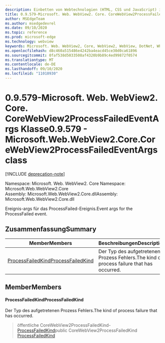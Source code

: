 ```yaml
---
description: Einbetten von Webtechnologien (HTML, CSS und JavaScript) in ihre systemeigenen Anwendungen mit dem Microsoft Edge WebView2-Steuerelement
title: 0.9.579-Microsoft. Web. WebView2. Core. CoreWebView2ProcessFailedEventArgs
author: MSEdgeTeam
ms.author: msedgedevrel
ms.date: 09/10/2020
ms.topic: reference
ms.prod: microsoft-edge
ms.technology: webview
keywords: Microsoft. Web. WebView2, Core, WebView2, WebView, DotNet, WPF, WinForms, APP, Edge, CoreWebView2, CoreWebView2Controller, Browser Control, Edge HTML, Microsoft. Web. WebView2. Core. CoreWebView2ProcessFailedEventArgs
ms.openlocfilehash: d8c460a515486e4242ba4eacd45ce30d0ca61896
ms.sourcegitcommit: 0faf538d5033508af4320b9b89c4ed99872f0574
ms.translationtype: MT
ms.contentlocale: de-DE
ms.lasthandoff: 09/10/2020
ms.locfileid: "11010930"
---
```

# <span data-ttu-id="35fba-104">0.9.579-Microsoft. Web. WebView2. Core. CoreWebView2ProcessFailedEventArgs Klasse</span><span class="sxs-lookup"><span data-stu-id="35fba-104">0.9.579 - Microsoft.Web.WebView2.Core.CoreWebView2ProcessFailedEventArgs class</span></span> 

[!INCLUDE [deprecation-note](../../includes/deprecation-note.md)]

<span data-ttu-id="35fba-105">Namespace: Microsoft. Web. WebView2. Core </span><span class="sxs-lookup"><span data-stu-id="35fba-105">Namespace: Microsoft.Web.WebView2.Core</span></span>\
<span data-ttu-id="35fba-106">Assembly: Microsoft.Web.WebView2.Core.dll</span><span class="sxs-lookup"><span data-stu-id="35fba-106">Assembly: Microsoft.Web.WebView2.Core.dll</span></span>

<span data-ttu-id="35fba-107">Ereignis-args für das ProcessFailed-Ereignis.</span><span class="sxs-lookup"><span data-stu-id="35fba-107">Event args for the ProcessFailed event.</span></span>

## <span data-ttu-id="35fba-108">Zusammenfassung</span><span class="sxs-lookup"><span data-stu-id="35fba-108">Summary</span></span>

 <span data-ttu-id="35fba-109">Member</span><span class="sxs-lookup"><span data-stu-id="35fba-109">Members</span></span>                        | <span data-ttu-id="35fba-110">Beschreibungen</span><span class="sxs-lookup"><span data-stu-id="35fba-110">Descriptions</span></span>
--------------------------------|---------------------------------------------
[<span data-ttu-id="35fba-111">ProcessFailedKind</span><span class="sxs-lookup"><span data-stu-id="35fba-111">ProcessFailedKind</span></span>](#processfailedkind) | <span data-ttu-id="35fba-112">Der Typ des aufgetretenen Prozess Fehlers.</span><span class="sxs-lookup"><span data-stu-id="35fba-112">The kind of process failure that has occurred.</span></span>

## <span data-ttu-id="35fba-113">Member</span><span class="sxs-lookup"><span data-stu-id="35fba-113">Members</span></span>

#### <span data-ttu-id="35fba-114">ProcessFailedKind</span><span class="sxs-lookup"><span data-stu-id="35fba-114">ProcessFailedKind</span></span> 

<span data-ttu-id="35fba-115">Der Typ des aufgetretenen Prozess Fehlers.</span><span class="sxs-lookup"><span data-stu-id="35fba-115">The kind of process failure that has occurred.</span></span>

> <span data-ttu-id="35fba-116">öffentliche CoreWebView2ProcessFailedKind- [ProcessFailedKind](#processfailedkind)</span><span class="sxs-lookup"><span data-stu-id="35fba-116">public CoreWebView2ProcessFailedKind [ProcessFailedKind](#processfailedkind)</span></span>


